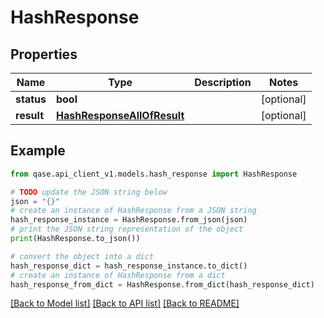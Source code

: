 # HashResponse


## Properties

Name | Type | Description | Notes
------------ | ------------- | ------------- | -------------
**status** | **bool** |  | [optional] 
**result** | [**HashResponseAllOfResult**](HashResponseAllOfResult.md) |  | [optional] 

## Example

```python
from qase.api_client_v1.models.hash_response import HashResponse

# TODO update the JSON string below
json = "{}"
# create an instance of HashResponse from a JSON string
hash_response_instance = HashResponse.from_json(json)
# print the JSON string representation of the object
print(HashResponse.to_json())

# convert the object into a dict
hash_response_dict = hash_response_instance.to_dict()
# create an instance of HashResponse from a dict
hash_response_from_dict = HashResponse.from_dict(hash_response_dict)
```
[[Back to Model list]](../README.md#documentation-for-models) [[Back to API list]](../README.md#documentation-for-api-endpoints) [[Back to README]](../README.md)


